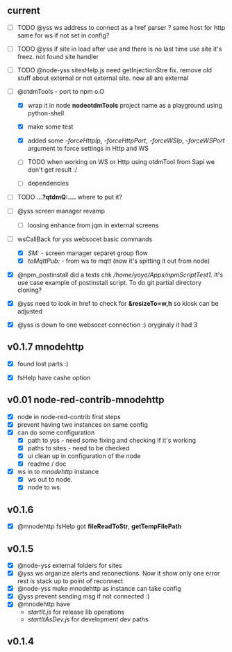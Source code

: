 ## current

- [ ] TODO @yss ws address to connect as a href parser ? same host for http same for ws if not set in config?

- [ ] TODO @yss if site in load after use and there is no last time use site it's freez. not found site handler

- [ ] TODO @node-yss sitesHelp.js need getInjectionStre fix. remove old stuff about external or not external site. now all are external

- [ ] @otdmTools - port to npm o.O
  
  - [x] wrap it in node **nodeotdmTools** project name as a playground using python-shell
  
  - [x] make some test
  
  - [x] added some *-forceHttpIp*, *-forceHttpPort*, *-forceWSIp*, *-forceWSPort* argument to force settings in Http and WS
  
  - [ ] TODO when working on WS or Http using otdmTool from Sapi we don't get result :/
  
  - [ ] dependencies

- [ ] TODO **...?qtdmQ:....** where to put it?

- [ ] @yss screen manager revamp  
  
  - [ ] loosing enhance from jqm in external screens

- [ ] wsCallBack for *yss* websocet basic commands 
  
  - [x] *SM:* - screen manager separet group flow 
  - [x] *toMqttPub:* - from ws to mqtt (now it's spitting it out from node)

- [x] @npm_postinstall did a tests chk */home/yoyo/Apps/npmScriptTest1*. It's use case example of postinstall script. To do git partial directory cloning?

- [x] @yss need to look in href to check for **&resizeTo=w,h** so kiosk can be adjusted

- [x] @yss is down to one websocet connection :) oryginaly it had 3



## v0.1.7 mnodehttp

- [x] found lost parts :)

- [x] fsHelp have cashe option

## v0.01 node-red-contrib-mnodehttp

- [x] node in node-red-contrib first steps  
- [x] prevent having two instances on same config  
- [x] can do some configuration   
  - [x] path to yss - need some fixing and checking if it's working
  - [x] paths to sites - need to be checked
  - [x] ui clean up in configuration of the node
  - [x] readme / doc 
- [x] ws in to *mnodehttp* instance
  - [x] ws out to node. 
  - [x] node to ws.

## v0.1.6

- [x] @mnodehttp fsHelp got **fileReadToStr**, **getTempFilePath** 

## v0.1.5

- [x] @node-yss external folders for sites
- [x] @yss ws organize alerts and reconections. Now it show only one error rest is stack up to point of reconnect
- [x] @node-yss make mnodehttp as instance can take config 
- [x] @yss prevent sending msg if not connected :)
- [x] @mnodehttp have 
  - *startIt.js* for release lib operations
  - *startItAsDev.js* for development dev paths

## v0.1.4